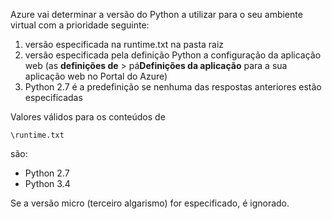Azure vai determinar a versão do Python a utilizar para o seu ambiente virtual com a prioridade seguinte:

1. versão especificada na runtime.txt na pasta raiz
1. versão especificada pela definição Python a configuração da aplicação web (as **definições de** > pá**Definições da aplicação** para a sua aplicação web no Portal do Azure)
1. Python 2.7 é a predefinição se nenhuma das respostas anteriores estão especificadas

Valores válidos para os conteúdos de 

    \runtime.txt

são:

- Python 2.7
- Python 3.4

Se a versão micro (terceiro algarismo) for especificado, é ignorado.
